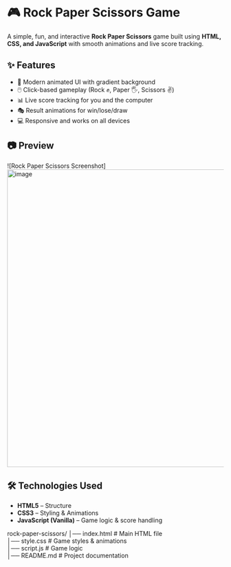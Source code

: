 # 🎮 Rock Paper Scissors Game  

A simple, fun, and interactive **Rock Paper Scissors** game built using **HTML, CSS, and JavaScript** with smooth animations and live score tracking.  

## ✨ Features  
- 🎨 Modern animated UI with gradient background  
- 🖱️ Click-based gameplay (Rock ✊, Paper 🖐, Scissors ✌)  
- 📊 Live score tracking for you and the computer  
- 🎭 Result animations for win/lose/draw  
- 💻 Responsive and works on all devices  

## 📷 Preview  
![Rock Paper Scissors Screenshot]<img width="974" height="692" alt="image" src="https://github.com/user-attachments/assets/ef09e3ba-4800-4f2f-818c-a919bf962327" />

## 🛠️ Technologies Used  
- **HTML5** – Structure  
- **CSS3** – Styling & Animations  
- **JavaScript (Vanilla)** – Game logic & score handling  

rock-paper-scissors/
│── index.html       # Main HTML file  
│── style.css        # Game styles & animations  
│── script.js        # Game logic  
│── README.md        # Project documentation  

